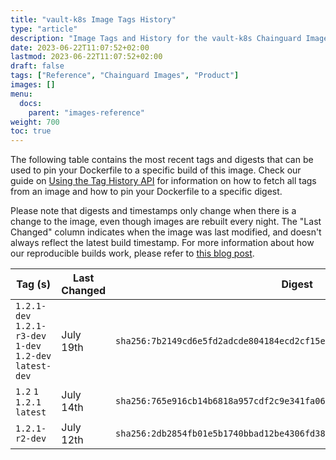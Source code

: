 ```yaml
---
title: "vault-k8s Image Tags History"
type: "article"
description: "Image Tags and History for the vault-k8s Chainguard Image"
date: 2023-06-22T11:07:52+02:00
lastmod: 2023-06-22T11:07:52+02:00
draft: false
tags: ["Reference", "Chainguard Images", "Product"]
images: []
menu:
  docs:
    parent: "images-reference"
weight: 700
toc: true
---
```


The following table contains the most recent tags and digests that can be used to pin your Dockerfile to a specific build of this image. Check our guide on [Using the Tag History API](/chainguard/chainguard-images/using-the-tag-history-api/) for information on how to fetch all tags from an image and how to pin your Dockerfile to a specific digest.

Please note that digests and timestamps only change when there is a change to the image, even though images are rebuilt every night. The "Last Changed" column indicates when the image was last modified, and doesn't always reflect the latest build timestamp. For more information about how our reproducible builds work, please refer to [this blog post](https://www.chainguard.dev/unchained/reproducing-chainguards-reproducible-image-builds).

| Tag (s)                                                    | Last Changed | Digest                                                                    |
|------------------------------------------------------------|--------------|---------------------------------------------------------------------------|
|  `1.2.1-dev` `1.2.1-r3-dev` `1-dev` `1.2-dev` `latest-dev` | July 19th    | `sha256:7b2149cd6e5fd2adcde804184ecd2cf15e8cd588cc1252fc2a6fef7cef6778ee` |
|  `1.2` `1` `1.2.1` `latest`                                | July 14th    | `sha256:765e916cb14b6818a957cdf2c9e341fa0646a926135bfd65243cab052241c572` |
|  `1.2.1-r2-dev`                                            | July 12th    | `sha256:2db2854fb01e5b1740bbad12be4306fd3816bb54625054b4c53d87d5475eb732` |
